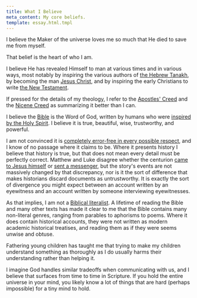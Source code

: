 ```yaml
---
title: What I Believe
meta_content: My core beliefs.
template: essay.html.tmpl
---
```


I believe the Maker of the universe loves me so much that He died to save me
from myself.

That belief is the heart of who I am.

I believe He has revealed Himself to man at various times and in various ways,
most notably by inspiring the various authors of [the Hebrew
Tanakh](https://en.wikipedia.org/wiki/Tanakh), by becoming the man [Jesus
Christ](https://en.wikipedia.org/wiki/Jesus), and by inspiring the early
Christians to write [the New
Testament](https://en.wikipedia.org/wiki/New_Testament).

If pressed for the details of my theology, I refer to the [Apostles'
Creed](https://www.crcna.org/welcome/beliefs/creeds/apostles-creed) and the
[Nicene Creed](https://www.crcna.org/welcome/beliefs/creeds/nicene-creed) as
summarizing it better than I can.

I believe the
[Bible](https://en.wikipedia.org/wiki/Bible#Development_of_the_Christian_canons)
is the Word of God, written by humans who were [inspired by the Holy
Spirit](https://www.biblegateway.com/passage/?search=2Tim+3%3A16&version=NKJV).
I believe it is true, beautiful, wise, trustworthy, and powerful.

I am not convinced it is [completely error-free in every possible
respect](https://en.wikipedia.org/wiki/Biblical_inerrancy), and I know of no
passage where it claims to be. Where it presents history I believe that history
is true, but that does not mean every detail must be perfectly correct. Matthew
and Luke disagree whether the centurion [came to Jesus
himself](https://www.biblegateway.com/passage/?search=Matthew+8%3A5-13&version=NKJV)
or [sent a
messenger](https://www.biblegateway.com/passage/?search=Luke+7%3A1-10&version=NKJV),
but the story's events are not massively changed by that discrepancy, nor is it
the sort of difference that makes historians discard documents as
untrustworthy. It is exactly the sort of divergence you might expect between an
account written by an eyewitness and an account written by someone interviewing
eyewitnesses.

As that implies, I am not a [Biblical
literalist](https://en.wikipedia.org/wiki/Biblical_literalism). A lifetime of
reading the Bible and many other texts has made it clear to me that the Bible
contains many non-literal genres, ranging from parables to aphorisms to poems.
Where it does contain historical accounts, they were not written as modern
academic historical treatises, and reading them as if they were seems unwise
and obtuse.

Fathering young children has taught me that trying to make my children
understand something as thoroughly as I do usually harms their understanding
rather than helping it.

I imagine God handles similar tradeoffs when communicating with us, and I
believe that surfaces from time to time in Scripture. If you hold the entire
universe in your mind, you likely know a lot of things that are hard (perhaps
impossible) for a tiny mind to hold.
